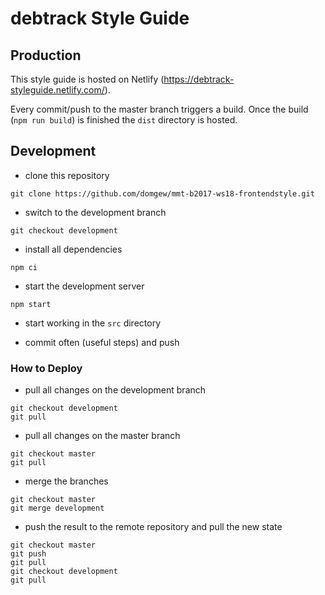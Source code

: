 # debtrack Style Guide

## Production

This style guide is hosted on Netlify (https://debtrack-styleguide.netlify.com/).

Every commit/push to the master branch triggers a build. Once the build (`npm run build`) is finished the `dist` directory is hosted.

## Development

* clone this repository

```bash=linux
git clone https://github.com/domgew/mmt-b2017-ws18-frontendstyle.git
```

* switch to the development branch

```bash=linux
git checkout development
```

* install all dependencies

```bash=linux
npm ci
```

* start the development server

```bash=linux
npm start
```

* start working in the `src` directory

* commit often (useful steps) and push

### How to Deploy

* pull all changes on the development branch
```bash=linux
git checkout development
git pull
```

* pull all changes on the master branch
```bash=linux
git checkout master
git pull
```

* merge the branches
```bash=linux
git checkout master
git merge development
```

* push the result to the remote repository and pull the new state
```bash=linux
git checkout master
git push
git pull
git checkout development
git pull
```
